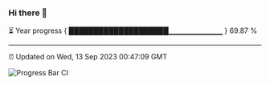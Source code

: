### Hi there 👋

⏳ Year progress { ████████████████████▁▁▁▁▁▁▁▁▁▁ } 69.87 %

---

⏰ Updated on Wed, 13 Sep 2023 00:47:09 GMT

![Progress Bar CI](https://github.com/liununu/liununu/workflows/Progress%20Bar%20CI/badge.svg)
